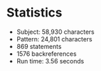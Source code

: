 # Statistics

<!-- %% svg-grid: none -->

* Subject: 58,930 characters
* Pattern: 24,801 characters
* 869 statements
* 1576 backreferences
* Run time: 3.56 seconds
